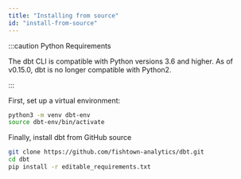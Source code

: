 ```yaml
---
title: "Installing from source"
id: "install-from-source"
---
```



:::caution Python Requirements

The dbt CLI is compatible with Python versions 3.6 and higher. As of v0.15.0, dbt is no longer compatible with Python2.

:::

First, set up a virtual environment:
```bash
python3 -m venv dbt-env
source dbt-env/bin/activate
```

Finally, install dbt from GitHub source
```bash
git clone https://github.com/fishtown-analytics/dbt.git
cd dbt
pip install -r editable_requirements.txt
```